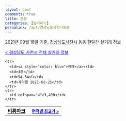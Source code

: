 ```yaml
---
layout: post
comments: true
title: 동동
categories: [실거래가]
permalink: /apt/경상남도사천시동동
---
```


2021년 09월 18일 기준, <a href="/apt/경상남도사천시">경상남도사천시</a> 동동 한달간 실거래 정보

<a style="color: blue;" href="/apt/경상남도사천시">< 경상남도 사천시 전체 실거래 정보</a>
<!---- start ---->
<table>
  <tr>
    <td colspan="4" style="font-weight: bold;"><a href="/apt/경상남도사천시동동비룡파크">비룡파크</a> &nbsp;&nbsp;&nbsp; <a style="color: blue; font-size: smaller;" href="/apt/경상남도사천시동동비룡파크">면적별 최고가 ></a></td>
  </tr>
    
    <tr>
      <td><a style="color: blue">매매</a></td>
      <td>3층</td>
      <td>54.54㎡</td>
      <td>계약일 2021-08-26</td>
    </tr>
    <tr>
      <td colspan="4">3,400</td>
    </tr>
      
</table>
<!---- end ---->
    